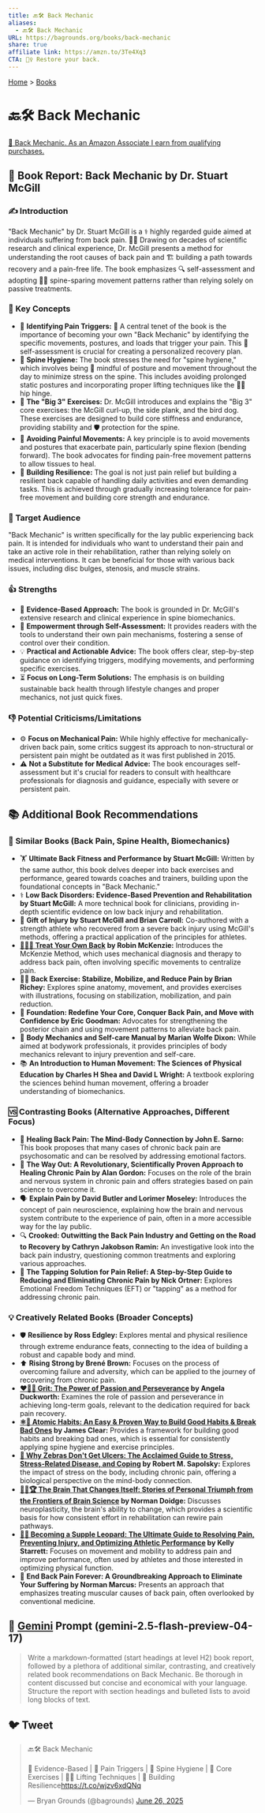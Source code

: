 ```yaml
---
title: 🔙🛠️ Back Mechanic
aliases:
  - 🔙🛠️ Back Mechanic
URL: https://bagrounds.org/books/back-mechanic
share: true
affiliate link: https://amzn.to/3Te4Xq3
CTA: 🚶‍♀️ Restore your back.
---
```

[Home](../index.md) > [Books](./index.md)  
# 🔙🛠️ Back Mechanic  
[🛒 Back Mechanic. As an Amazon Associate I earn from qualifying purchases.](https://amzn.to/3Te4Xq3)  
  
## 📖 Book Report: Back Mechanic by Dr. Stuart McGill  
  
### ✍️ Introduction  
  
"Back Mechanic" by Dr. Stuart McGill is a ⚕️ highly regarded guide aimed at individuals suffering from back pain. 🧑‍⚕️ Drawing on decades of scientific research and clinical experience, Dr. McGill presents a method for understanding the root causes of back pain and 🏗️ building a path towards recovery and a pain-free life. The book emphasizes 🔍 self-assessment and adopting 🤸‍♀️ spine-sparing movement patterns rather than relying solely on passive treatments.  
  
### 🔑 Key Concepts  
  
* 🤕 **Identifying Pain Triggers:** 🎯 A central tenet of the book is the importance of becoming your own "Back Mechanic" by identifying the specific movements, postures, and loads that trigger your pain. This 📝 self-assessment is crucial for creating a personalized recovery plan.  
* 🧽 **Spine Hygiene:** The book stresses the need for "spine hygiene," which involves being 🧘 mindful of posture and movement throughout the day to minimize stress on the spine. This includes avoiding prolonged static postures and incorporating proper lifting techniques like the 🏋️‍♂️ hip hinge.  
* 💪 **The "Big 3" Exercises:** Dr. McGill introduces and explains the "Big 3" core exercises: the McGill curl-up, the side plank, and the bird dog. These exercises are designed to build core stiffness and endurance, providing stability and 🛡️ protection for the spine.  
* 🚫 **Avoiding Painful Movements:** A key principle is to avoid movements and postures that exacerbate pain, particularly spine flexion (bending forward). The book advocates for finding pain-free movement patterns to allow tissues to heal.  
* 🌱 **Building Resilience:** The goal is not just pain relief but building a resilient back capable of handling daily activities and even demanding tasks. This is achieved through gradually increasing tolerance for pain-free movement and building core strength and endurance.  
  
### 🎯 Target Audience  
  
"Back Mechanic" is written specifically for the lay public experiencing back pain. It is intended for individuals who want to understand their pain and take an active role in their rehabilitation, rather than relying solely on medical interventions. It can be beneficial for those with various back issues, including disc bulges, stenosis, and muscle strains.  
  
### 👍 Strengths  
  
* 🔬 **Evidence-Based Approach:** The book is grounded in Dr. McGill's extensive research and clinical experience in spine biomechanics.  
* 🌟 **Empowerment through Self-Assessment:** It provides readers with the tools to understand their own pain mechanisms, fostering a sense of control over their condition.  
* 💡 **Practical and Actionable Advice:** The book offers clear, step-by-step guidance on identifying triggers, modifying movements, and performing specific exercises.  
* ⏳ **Focus on Long-Term Solutions:** The emphasis is on building sustainable back health through lifestyle changes and proper mechanics, not just quick fixes.  
  
### 👎 Potential Criticisms/Limitations  
  
* ⚙️ **Focus on Mechanical Pain:** While highly effective for mechanically-driven back pain, some critics suggest its approach to non-structural or persistent pain might be outdated as it was first published in 2015.  
* ⚠️ **Not a Substitute for Medical Advice:** The book encourages self-assessment but it's crucial for readers to consult with healthcare professionals for diagnosis and guidance, especially with severe or persistent pain.  
  
## 📚 Additional Book Recommendations  
  
### 🤝 Similar Books (Back Pain, Spine Health, Biomechanics)  
  
* 🏋️ **Ultimate Back Fitness and Performance by Stuart McGill:** Written by the same author, this book delves deeper into back exercises and performance, geared towards coaches and trainers, building upon the foundational concepts in "Back Mechanic."  
* ⚕️ **Low Back Disorders: Evidence-Based Prevention and Rehabilitation by Stuart McGill:** A more technical book for clinicians, providing in-depth scientific evidence on low back injury and rehabilitation.  
* 🤕 **Gift of Injury by Stuart McGill and Brian Carroll:** Co-authored with a strength athlete who recovered from a severe back injury using McGill's methods, offering a practical application of the principles for athletes.  
* **[🍬🫵🔙 Treat Your Own Back](./treat-your-own-back.md) by Robin McKenzie:** Introduces the McKenzie Method, which uses mechanical diagnosis and therapy to address back pain, often involving specific movements to centralize pain.  
* 🤸‍♀️ **Back Exercise: Stabilize, Mobilize, and Reduce Pain by Brian Richey:** Explores spine anatomy, movement, and provides exercises with illustrations, focusing on stabilization, mobilization, and pain reduction.  
* 💪 **Foundation: Redefine Your Core, Conquer Back Pain, and Move with Confidence by Eric Goodman:** Advocates for strengthening the posterior chain and using movement patterns to alleviate back pain.  
* 🤲 **Body Mechanics and Self-care Manual by Marian Wolfe Dixon:** While aimed at bodywork professionals, it provides principles of body mechanics relevant to injury prevention and self-care.  
* 📚 **An Introduction to Human Movement: The Sciences of Physical Education by Charles H Shea and David L Wright:** A textbook exploring the sciences behind human movement, offering a broader understanding of biomechanics.  
  
### 🆚 Contrasting Books (Alternative Approaches, Different Focus)  
  
* 🧠 **Healing Back Pain: The Mind-Body Connection by John E. Sarno:** This book proposes that many cases of chronic back pain are psychosomatic and can be resolved by addressing emotional factors.  
* 🤕 **The Way Out: A Revolutionary, Scientifically Proven Approach to Healing Chronic Pain by Alan Gordon:** Focuses on the role of the brain and nervous system in chronic pain and offers strategies based on pain science to overcome it.  
* 🗣️ **Explain Pain by David Butler and Lorimer Moseley:** Introduces the concept of pain neuroscience, explaining how the brain and nervous system contribute to the experience of pain, often in a more accessible way for the lay public.  
* 🔍 **Crooked: Outwitting the Back Pain Industry and Getting on the Road to Recovery by Cathryn Jakobson Ramin:** An investigative look into the back pain industry, questioning common treatments and exploring various approaches.  
* 👏 **The Tapping Solution for Pain Relief: A Step-by-Step Guide to Reducing and Eliminating Chronic Pain by Nick Ortner:** Explores Emotional Freedom Techniques (EFT) or "tapping" as a method for addressing chronic pain.  
  
### 💡 Creatively Related Books (Broader Concepts)  
  
* 🛡️ **Resilience by Ross Edgley:** Explores mental and physical resilience through extreme endurance feats, connecting to the idea of building a robust and capable body and mind.  
* ⬆️ **Rising Strong by Brené Brown:** Focuses on the process of overcoming failure and adversity, which can be applied to the journey of recovering from chronic pain.  
* **[❤️‍🔥💪 Grit: The Power of Passion and Perseverance](./grit-the-power-of-passion-and-perseverance.md) by Angela Duckworth:** Examines the role of passion and perseverance in achieving long-term goals, relevant to the dedication required for back pain recovery.  
* **[⚛️🔄 Atomic Habits: An Easy & Proven Way to Build Good Habits & Break Bad Ones](./atomic-habits.md) by James Clear:** Provides a framework for building good habits and breaking bad ones, which is essential for consistently applying spine hygiene and exercise principles.  
* **[🦓 Why Zebras Don't Get Ulcers: The Acclaimed Guide to Stress, Stress-Related Disease, and Coping](./why-zebras-dont-get-ulcers.md) by Robert M. Sapolsky:** Explores the impact of stress on the body, including chronic pain, offering a biological perspective on the mind-body connection.  
* **[🧠🔄🏆 The Brain That Changes Itself: Stories of Personal Triumph from the Frontiers of Brain Science](./the-brain-that-changes-itself.md) by Norman Doidge:** Discusses neuroplasticity, the brain's ability to change, which provides a scientific basis for how consistent effort in rehabilitation can rewire pain pathways.  
* **[🤸🤕 Becoming a Supple Leopard: The Ultimate Guide to Resolving Pain, Preventing Injury, and Optimizing Athletic Performance](./becoming-a-supple-leopard-the-ultimate-guide-to-resolving-pain-preventing-injury-and-optimizing-athletic-performance.md) by Kelly Starrett:** Focuses on movement and mobility to address pain and improve performance, often used by athletes and those interested in optimizing physical function.  
* 🤕 **End Back Pain Forever: A Groundbreaking Approach to Eliminate Your Suffering by Norman Marcus:** Presents an approach that emphasizes treating muscular causes of back pain, often overlooked by conventional medicine.  
  
## 💬 [Gemini](../software/gemini.md) Prompt (gemini-2.5-flash-preview-04-17)  
> Write a markdown-formatted (start headings at level H2) book report, followed by a plethora of additional similar, contrasting, and creatively related book recommendations on Back Mechanic. Be thorough in content discussed but concise and economical with your language. Structure the report with section headings and bulleted lists to avoid long blocks of text.  
  
## 🐦 Tweet  
<blockquote class="twitter-tweet" data-theme="dark"><p lang="en" dir="ltr">🔙🛠️ Back Mechanic<br><br>🔬 Evidence-Based | 🤕 Pain Triggers | 🧘 Spine Hygiene | 💪 Core Exercises | 🏋️‍♂️ Lifting Techniques | 🌱 Building Resilience<a href="https://t.co/wjzv6xdQNq">https://t.co/wjzv6xdQNq</a></p>&mdash; Bryan Grounds (@bagrounds) <a href="https://twitter.com/bagrounds/status/1938381805205524882?ref_src=twsrc%5Etfw">June 26, 2025</a></blockquote> <script async src="https://platform.twitter.com/widgets.js" charset="utf-8"></script>